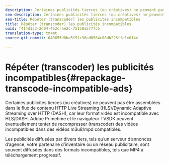 ```yaml
---
description: Certaines publicités tierces (ou créatives) ne peuvent pas être assemblées dans le flux de contenu HTTP Live Streaming (HLS)/Dynamic Adaptive Streaming over HTTP (DASH), car leur format vidéo est incompatible avec HLS/DASH. Adobe Primetime et le navigateur TVSDK peuvent éventuellement tenter de recompresser (transcoder) des vidéos incompatibles dans des vidéos m3u8/mpd compatibles.
seo-description: Certaines publicités tierces (ou créatives) ne peuvent pas être assemblées dans le flux de contenu HTTP Live Streaming (HLS)/Dynamic Adaptive Streaming over HTTP (DASH), car leur format vidéo est incompatible avec HLS/DASH. Adobe Primetime et le navigateur TVSDK peuvent éventuellement tenter de recompresser (transcoder) des vidéos incompatibles dans des vidéos m3u8/mpd compatibles.
seo-title: Répéter (transcoder) les publicités incompatibles
title: Répéter (transcoder) les publicités incompatibles
uuid: f414d133-2d04-462c-ae2c-75158a577fc5
translation-type: tm+mt
source-git-commit: 040655d8ba5f91c98ed0584c08db226ffe1e0f4e

---
```



# Répéter (transcoder) les publicités incompatibles{#repackage-transcode-incompatible-ads}

Certaines publicités tierces (ou créatives) ne peuvent pas être assemblées dans le flux de contenu HTTP Live Streaming (HLS)/Dynamic Adaptive Streaming over HTTP (DASH), car leur format vidéo est incompatible avec HLS/DASH. Adobe Primetime et le navigateur TVSDK peuvent éventuellement tenter de recompresser (transcoder) des vidéos incompatibles dans des vidéos m3u8/mpd compatibles.

Les publicités diffusées par divers tiers, tels qu’un serveur d’annonces d’agence, votre partenaire d’inventaire ou un réseau publicitaire, sont souvent diffusées dans des formats incompatibles, tels que MP4 à téléchargement progressif.
